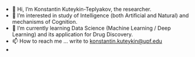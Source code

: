 - 👋 Hi, I’m Konstantin Kuteykin-Teplyakov, the researcher.
- 👀 I’m interested in study of Intelligence (both Artificial and Natural) and mechanisms of Cognition.
- 🌱 I’m currently learning Data Science (Machine Learning / Deep Learning) and its application for Drug Discovery.
- 📫 How to reach me ... write to <konstantin.kuteykin@upf.edu>
- 

<!---
kuteykin/kuteykin is a ✨ special ✨ repository because its `README.md` (this file) appears on your GitHub profile.
You can click the Preview link to take a look at your changes.
--->

